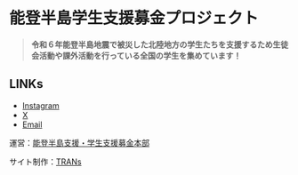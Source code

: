 # 能登半島学生支援募金プロジェクト

> **令和６年能登半島地震で被災した北陸地方の学生たちを支援するため生徒会活動や課外活動を行っている全国の学生を集めています！**

## LINKs
- [Instagram](https://www.instagram.com/noto.studentsfund2024/)
- [X](https://twitter.com/hukkobokinbystu)
- [Email](mailto:hukko.boki.gakusei24@gmail.com)

運営：[能登半島支援・学生支援募金本部](https://noto.stki.org/)

サイト制作：[TRANs](https://trans.stki.org/)
